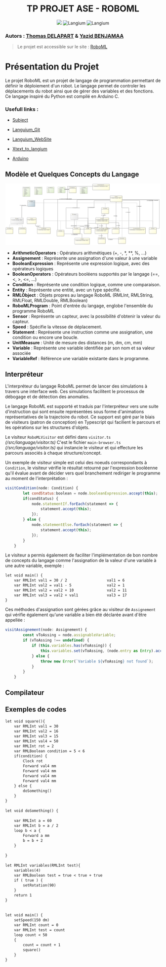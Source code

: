 <h1 align="center">TP PROJET ASE - ROBOML </h1>
<p align="center">
   <img src="https://img.shields.io/badge/v5.3.3-Typescript-blue">
   <img src="https://img.shields.io/badge/v2.1.3-Langium-orange" alt="Langium">
   <img src="https://img.shields.io/badge/v3.6.0-Monaco-red" alt="Langium">
</p>
<h3 align="left">
    <b>Autors : </b> <a href="https://github.com/Thomega35/">Thomas DELAPART</a> & <a href="https://github.com/Xacone">Yazid BENJAMAA</a>
</h4>

> Le projet est accessible sur le site : [RoboML](https://cv.thomega.fr/) 

# Présentation du Projet

Le projet RoboML est un projet de langage de programmation permettant de définir le déploiement d'un robot. Le langage permet de controler les déplacements du robot ainsi que de gérer des variables et des fonctions. Ce langage inspiré du Python est compilé en Arduino C.
### Usefull links :

- [Subject](https://github.com/selabs-ur1/dsl)

- [Languium_Git](https://github.com/eclipse-langium/langium)

- [Languium_WebSite](https://langium.org/docs/getting-started/)

- [Xtext_to_langium](https://github.com/TypeFox/xtext2langium)

- [Arduino](https://create.arduino.cc/editor/)

<h2>Modèle et Quelques Concepts du Langage</h2>
<img src="assets/roboML_class_diagram.svg">

<ul>
    <li><b>ArithmeticOperators</b> : Opérateurs arithmétiques (+, -, *, **, %, ...)</li>
    <li><b>Assignement</b> : Représente une assignation d'une valeur à une variable</li>
    <li><b>BooleanExpression</b> : Représente une expression logique, avec des opérateurs logiques</li>
    <li><b>BooleanOperators</b> : Opérateurs booléens supportés par le langage (==, <, >, <=, ...)</li>
    <li><b>Condition</b> : Représente une condition logique, comme une comparaison.</li>
    <li><b>Entity</b> : Représente une entité, avec un type spécifié.</li>
    <li><b>RMLObject</b> : Objets propres au langage RoboML (RMLInt, RMLString, RMLFloat, RMLDouble, RMLBoolean)</li>
    <li><b>RoboMLProgram</b> : Point d'entrée du langage, englobe l'ensemble du programme RoboML</li>
    <li><b>Sensor</b> : Représente un capteur, avec la possibilité d'obtenir la valeur du capteur.</li>
    <li><b>Speed</b> : Spécifie la vitesse de déplacement.</li>
    <li><b>Statement</b> : Représente une instruction comme une assignation, une condition ou encore une boucle.</li>
    <li><b>UnitMeasure</b> : Unité de mesure des distances (m, dm, cm, mm)</li>
    <li><b>Variable</b> : Représente une variable identifiée par son nom et sa valeur associée</li>
    <li><b>VariableRef</b> : Référence une variable existante dans le programme.</li>
</ul>

<h2>Interpréteur</h2>

L'interpréteur du langage RoboML permet de lancer des simulations à travers une interface web. 
Ces simulations facilitent le processus de débogage et de détection des anomalies.

Le langage RoboML est supporté et traduis par l'interpréteur vers une suite d'instruction qui sont ensuite représentées sous forme d'animations représentatives de la trajectoire du robot. 
Ce support est géré par le biais de visiteurs (patron de conception) en Typescript qui facilient le parcours et les opérations sur les structures d'objets.

Le visiteur `RoboMLVisitor` est défini dans `visitor.ts` <i>(/src/language/visitor.ts)</i>
C'est le fichier `main-browser.ts` <i>(/src/language/visitor.ts)</i> qui instancie le visiteur et qui effecture les parcours associés à chaque structure/concept.

Un exemple de visiteur simple est celui des noeuds correspondants à `Condition`, le visiteur vérifie le résultat retourné par l'expression booléenne qu'il évalue avant de décider vers quel branchement rediriger le programme au moment de l'interprétation :

```javascript
visitCondition(node: Condition) {
        let condStatus:boolean = node.booleanExpression.accept(this);
        if(condStatus) {
            node.statementIf.forEach(statement => {
                statement.accept(this);
            });
        } else {
            node.statementElse.forEach(statement => {
                statement.accept(this);
            });
        }
    }
```

Le visiteur a permis également de faciliter l'implémentation de bon nombre de concepts du langage comme l'assignation de la valeur d'une variable à une autre variable, exemple :

```
let void main() {
    var RMLInt val1 = 30 / 2                  val1 = 6
    var RMLInt val2 = val1 - 5                val2 = 1
    var RMLInt val2 = val2 + 10               val2 = 11
    var RMLInt val3 = val2 + val1             val3 = 17
}
```

Ces méthodes d'assignation sont gérées grâce au visiteur de `Assignement` qui vérifie également qu'une variable a bien été déclarée avant d'être appellée :

```javascript
visitAssignement(node: Assignement) {
        const vToAssing = node.assignableVariable;
        if (vToAssing !== undefined) {
            if (this.variables.has(vToAssing)) {
                this.variables.set(vToAssing, (node.entry as Entry).accept(this));
            } else {       
                throw new Error(`Variable ${vToAssing} not found`);
            }
        }
    }
```

<h2>Compilateur</h2>

<h2>Exemples de codes</h2>

```
let void square(){
    var RMLInt val1 = 30
    var RMLInt val2 = 16
    var RMLInt val3 = 15
    var RMLInt val4 = 50
    var RMLInt rot = 2
    var RMLBoolean condition = 5 < 6
    if(condition) {
        Clock rot
        Forward val4 mm
        Forward val4 mm
        Forward val4 mm
        Forward val4 mm
    } else {
        doSomething()
    }
}

let void doSomething() {

    var RMLInt a = 60
    var RMLInt b = a / 2
    loop b < a {
        Forward a mm
        b = b + 2
    }

}

let RMLInt variables(RMLInt test){
    variables(4)
    var RMLBoolean test = true < true + true
    if ( true ) {
        setRotation(90)
    }
    return 1
}


let void main() {
    setSpeed(150 dm)
    var RMLInt count = 0
    var RMLInt test = count
    loop count < 50
    {    
        count = count + 1
        square()
    }
}

```
